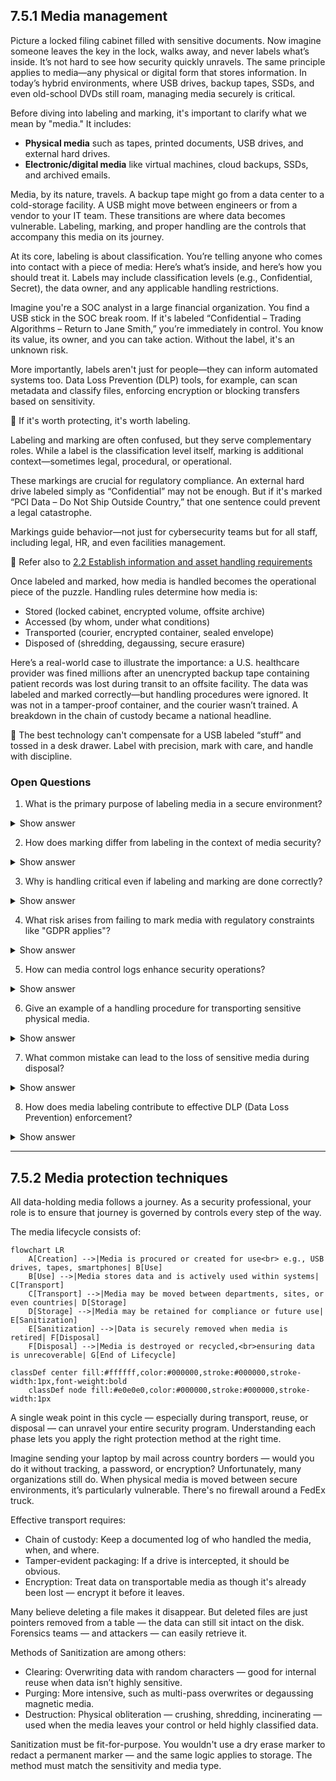 ## 7.5.1 Media management ##

Picture a locked filing cabinet filled with sensitive documents. Now imagine someone leaves the key in the lock, walks away, and never labels what’s inside. It’s not hard to see how security quickly unravels. The same principle applies to media—any physical or digital form that stores information. In today’s hybrid environments, where USB drives, backup tapes, SSDs, and even old-school DVDs still roam, managing media securely is critical.

Before diving into labeling and marking, it's important to clarify what we mean by "media." It includes:
- **Physical media** such as tapes, printed documents, USB drives, and external hard drives.
- **Electronic/digital media** like virtual machines, cloud backups, SSDs, and archived emails.

Media, by its nature, travels. A backup tape might go from a data center to a cold-storage facility. A USB might move between engineers or from a vendor to your IT team. These transitions are where data becomes vulnerable. Labeling, marking, and proper handling are the controls that accompany this media on its journey.

At its core, labeling is about classification. You’re telling anyone who comes into contact with a piece of media: Here’s what’s inside, and here’s how you should treat it. Labels may include classification levels (e.g., Confidential, Secret), the data owner, and any applicable handling restrictions.

Imagine you're a SOC analyst in a large financial organization. You find a USB stick in the SOC break room. If it's labeled “Confidential – Trading Algorithms – Return to Jane Smith,” you’re immediately in control. You know its value, its owner, and you can take action. Without the label, it's an unknown risk.

More importantly, labels aren't just for people—they can inform automated systems too. Data Loss Prevention (DLP) tools, for example, can scan metadata and classify files, enforcing encryption or blocking transfers based on sensitivity.

:brain: If it's worth protecting, it's worth labeling.

Labeling and marking are often confused, but they serve complementary roles. While a label is the classification level itself, marking is additional context—sometimes legal, procedural, or operational.

These markings are crucial for regulatory compliance. An external hard drive labeled simply as “Confidential” may not be enough. But if it's marked “PCI Data – Do Not Ship Outside Country,” that one sentence could prevent a legal catastrophe.

Markings guide behavior—not just for cybersecurity teams but for all staff, including legal, HR, and even facilities management.

:link: Refer also to [2.2 Establish information and asset handling requirements](https://github.com/lorenzoleonelli/CISSP-Zero-to-Hero/blob/0f4b8e36747e035772f0505595bd3c4edaee9e78/DOMAIN2%3A%20Asset%20Security/2.02%20Establish%20information%20and%20asset%20handling%20requirements.md#22-establish-information-and-asset-handling-requirements)

Once labeled and marked, how media is handled becomes the operational piece of the puzzle. Handling rules determine how media is:
- Stored (locked cabinet, encrypted volume, offsite archive)
- Accessed (by whom, under what conditions)
- Transported (courier, encrypted container, sealed envelope)
- Disposed of (shredding, degaussing, secure erasure)

Here’s a real-world case to illustrate the importance: a U.S. healthcare provider was fined millions after an unencrypted backup tape containing patient records was lost during transit to an offsite facility. The data was labeled and marked correctly—but handling procedures were ignored. It was not in a tamper-proof container, and the courier wasn’t trained. A breakdown in the chain of custody became a national headline.

:necktie: The best technology can't compensate for a USB labeled “stuff” and tossed in a desk drawer. Label with precision, mark with care, and handle with discipline.

### Open Questions ###

1. What is the primary purpose of labeling media in a secure environment?

<details> <summary>Show answer</summary> It helps identify the sensitivity of the data stored and communicates how the media should be protected. </details>

2. How does marking differ from labeling in the context of media security?

<details> <summary>Show answer</summary> Labeling indicates the classification level, while marking provides additional context like retention, legal constraints, or jurisdiction. </details>

3. Why is handling critical even if labeling and marking are done correctly?

<details> <summary>Show answer</summary> Without proper handling, sensitive media—even if labeled and marked—can be lost, stolen, or accessed inappropriately, leading to data breaches. </details>

4. What risk arises from failing to mark media with regulatory constraints like "GDPR applies"?

<details> <summary>Show answer</summary> It may result in non-compliance, legal penalties, and mishandling of data that should be protected under specific laws. </details>

5. How can media control logs enhance security operations?

<details> <summary>Show answer</summary> They track the movement, access, and disposal of media, ensuring accountability and traceability throughout its lifecycle. </details>

6. Give an example of a handling procedure for transporting sensitive physical media.

<details> <summary>Show answer</summary> Using a tamper-proof container with a secure courier service, along with logging and a signed chain of custody. </details>

7. What common mistake can lead to the loss of sensitive media during disposal?

<details> <summary>Show answer</summary> Assuming deletion is sufficient for disposal and failing to securely wipe, degauss, or physically destroy the media. </details>

8. How does media labeling contribute to effective DLP (Data Loss Prevention) enforcement?

<details> <summary>Show answer</summary> Labeled media can be automatically recognized by DLP systems, allowing enforcement of encryption, blocking transfers, or monitoring access. </details>

---

## 7.5.2 Media protection techniques ##

All data-holding media follows a journey. As a security professional, your role is to ensure that journey is governed by controls every step of the way.

The media lifecycle consists of:

```mermaid
flowchart LR
    A[Creation] -->|Media is procured or created for use<br> e.g., USB drives, tapes, smartphones| B[Use]
    B[Use] -->|Media stores data and is actively used within systems| C[Transport]
    C[Transport] -->|Media may be moved between departments, sites, or even countries| D[Storage]
    D[Storage] -->|Media may be retained for compliance or future use| E[Sanitization]
    E[Sanitization] -->|Data is securely removed when media is retired| F[Disposal]
    F[Disposal] -->|Media is destroyed or recycled,<br>ensuring data is unrecoverable| G[End of Lifecycle]

classDef center fill:#ffffff,color:#000000,stroke:#000000,stroke-width:1px,font-weight:bold
    classDef node fill:#e0e0e0,color:#000000,stroke:#000000,stroke-width:1px
```

A single weak point in this cycle — especially during transport, reuse, or disposal — can unravel your entire security program. Understanding each phase lets you apply the right protection method at the right time.

Imagine sending your laptop by mail across country borders — would you do it without tracking, a password, or encryption? Unfortunately, many organizations still do. When physical media is moved between secure environments, it’s particularly vulnerable. There's no firewall around a FedEx truck.

Effective transport requires:
- Chain of custody: Keep a documented log of who handled the media, when, and where.
- Tamper-evident packaging: If a drive is intercepted, it should be obvious.
- Encryption: Treat data on transportable media as though it's already been lost — encrypt it before it leaves.

Many believe deleting a file makes it disappear. But deleted files are just pointers removed from a table — the data can still sit intact on the disk. Forensics teams — and attackers — can easily retrieve it.

Methods of Sanitization are among others:
- Clearing: Overwriting data with random characters — good for internal reuse when data isn’t highly sensitive.
- Purging: More intensive, such as multi-pass overwrites or degaussing magnetic media.
- Destruction: Physical obliteration — crushing, shredding, incinerating — used when the media leaves your control or held highly classified data.

Sanitization must be fit-for-purpose. You wouldn't use a dry erase marker to redact a permanent marker — and the same logic applies to storage. The method must match the sensitivity and media type.




